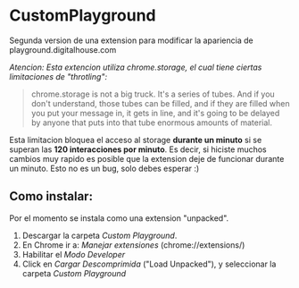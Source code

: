 # CustomPlayground
Segunda version de una extension para modificar la apariencia de playground.digitalhouse.com


*Atencion: Esta extencion utiliza chrome.storage, el cual tiene ciertas limitaciones de "throtling":*

> chrome.storage is not a big truck. It's a series of tubes. And if you don't understand, those tubes can be filled, and if they are filled when you put your message in, it gets in line, and it's going to be delayed by anyone that puts into that tube enormous amounts of material.

Esta limitacion bloquea el acceso al storage **durante un minuto** si se superan las **120 interacciones por minuto**. Es decir, si hiciste muchos cambios muy rapido es posible que la extension deje de funcionar durante un minuto. Esto no es un bug, solo debes esperar :)


## Como instalar:
Por el momento se instala como una extension "unpacked".
1. Descargar la carpeta *Custom Playground*.
2. En Chrome ir a: *Manejar extensiones* (chrome://extensions/)
3. Habilitar el *Modo Developer*
4. Click en *Cargar Descomprimida* ("Load Unpacked"), y seleccionar la carpeta *Custom Playground*
